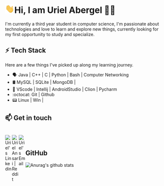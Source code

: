 # <img src="https://raw.githubusercontent.com/ABSphreak/ABSphreak/master/gifs/Hi.gif" width="30px">Hi, I am Uriel Abergel 👨‍💻

I'm currently a third year student in computer science, I'm passionate about technologies and love to learn and explore new things, currently looking for my first opportunity to study and specialize.



## ⚡ Tech Stack

Here are a few things I've picked up along my learning journey.

* 🗣 Java | C++ | C | Python | Bash | Computer Networking
* 🛢️ MySQL | SQLite | MongoDB | 
* :game_die: VScode | Intellij | AndroidStudio | Clion | Pycharm
* :octocat: Git | Github
* 📟 Linux | Win |

## 📫 Get in touch

<br/>

<a href="https://www.linkedin.com/in/urielabergel/">
  <img align="left" alt="Uriel's Linkedin" width="22px" src="https://cdn.jsdelivr.net/npm/simple-icons@v3/icons/linkedin.svg" />
</a>

<a href="https://www.reddit.com/user/UrielAbergel">
  <img align="left" alt="Uriel Ansari | Reddit" width="22px" src="https://simpleicons.org/icons/reddit.svg" />
</a>

<a href="UrielAbergelll@gmail.com">
  <img align="left" alt="Uriel's Email" width="22px" src="https://cdn.jsdelivr.net/npm/simple-icons@v3/icons/gmail.svg" />
</a>


<br />




## GitHub

![Anurag's github stats](https://github-readme-stats.vercel.app/api?username=urielabergel&show_icons=true&theme=merko)
